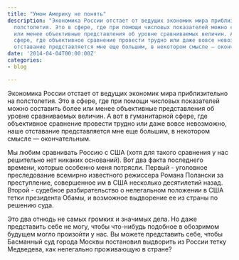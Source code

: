```yaml
---
title: "Умом Америку не понять"
description: "Экономика России отстает от ведущих экономик мира приблизительно на
  полстолетия. Это в сфере, где при помощи числовых показателей можно составить более
  или менее объективные представления об уровне сравниваемых величин. А вот в гуманитарной
  сфере, где объективное сравнение провести трудно или даже вовсе невозможно, наше
  отставание представляется мне еще большим, в некотором смысле – окончательным."
date: '2014-04-04T00:00:00Z'
categories:
- blog

---
```

Экономика России отстает от ведущих экономик мира приблизительно на полстолетия. Это в сфере, где при помощи числовых показателей можно составить более или менее объективные представления об уровне сравниваемых величин. А вот в гуманитарной сфере, где объективное сравнение провести трудно или даже вовсе невозможно, наше отставание представляется мне еще большим, в некотором смысле —&nbsp;окончательным.

Мы любим сравнивать Россию с США (хотя для такого сравнения у нас решительно нет никаких оснований). Вот два факта последнего времени, которые особенно меня потрясли. Первый - уголовное преследование всемирно известного режиссера Романа Полански за преступление, совершенное им в США несколько десятилетий назад. Второй - судебное разбирательство о нелегальном положении в США тетки президента Обамы, и возможное выдворение ее из страны по решению суда.

Это два отнюдь не самых громких и значимых дела. Но даже представить себе не могу, чтобы что-нибудь подобное в обозримом будущем могло произойти у нас. Вы можете представить себе, чтобы Басманный суд города Москвы постановил выдворить из России тетку Медведева, как нелегально проживающую в стране?
